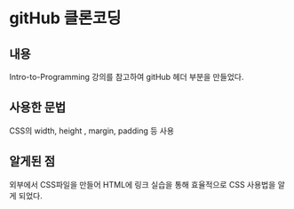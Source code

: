 # gitHub 클론코딩

## 내용
Intro-to-Programming 강의를 참고하여 gitHub 헤더 부분을 만들었다.

## 사용한 문법
CSS의 width, height , margin, padding 등 사용

## 알게된 점
외부에서 CSS파일을 만들어 HTML에 링크 실습을 통해 효율적으로 CSS 사용법을 알게 되었다.



